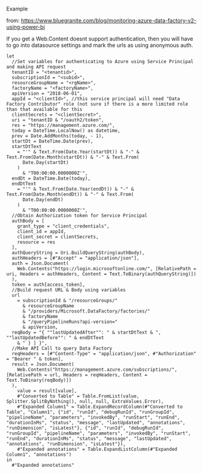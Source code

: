 Example

from: https://www.bluegranite.com/blog/monitoring-azure-data-factory-v2-using-power-bi

If you get a Web.Content doesnt support authentication, then you will have to go into datasource settings and mark the urls as using anonymous auth.


    let
      //Set variables for authenticating to Azure using Service Principal and making API request
      tenantID = "<tenantid>",
      subscriptionId = "<subid>",
      resourceGroupName = "<rgName>",
      factoryName = "<factoryName>",
      apiVersion = "2018-06-01",
      appId = "<clientId>", //this service principal will need "Data Factory Contributor" role (not sure if there is a more limited role than that available for this
      clientSecrets = "<clientSecret>",
      uri = "tenantID & "/oauth2/token",
      res = "https://management.azure.com/",
      today = DateTime.LocalNow() as datetime,
      prev = Date.AddMonths(today, - 1),
      startDt = DateTime.Date(prev),
      startDtText
        = "'" & Text.From(Date.Year(startDt)) & "-" & Text.From(Date.Month(startDt)) & "-" & Text.From(
          Date.Day(startDt)
        )
          & "T00:00:00.0000000Z'",
      endDt = DateTime.Date(today),
      endDtText
        = "'" & Text.From(Date.Year(endDt)) & "-" & Text.From(Date.Month(endDt)) & "-" & Text.From(
          Date.Day(endDt)
        )
          & "T00:00:00.0000000Z'",
      //Obtain Authorization token for Service Principal
      authBody = [
        grant_type = "client_credentials",
        client_id = appId,
        client_secret = clientSecrets,
        resource = res
      ],
      authQueryString = Uri.BuildQueryString(authBody),
      authHeaders = [#"Accept" = "application/json"],
      auth = Json.Document(
        Web.Contents("https://login.microsoftonline.com/", [RelativePath = uri, Headers = authHeaders, Content = Text.ToBinary(authQueryString)])
      ),
      token = auth[access_token],
      //Build request URL & Body using variables
      url
        = subscriptionId & "/resourceGroups/"
          & resourceGroupName
          & "/providers/Microsoft.DataFactory/factories/"
          & factoryName
          & "/queryPipelineRuns?api-version="
          & apiVersion,
      reqBody = "{ ""lastUpdatedAfter"": " & startDtText & ", ""lastUpdatedBefore"": " & endDtText
        & " } ] }",
      //Make API Call to query Data Factory
      reqHeaders = [#"Content-Type" = "application/json", #"Authorization" = "Bearer " & token],
      result = Json.Document(
        Web.Contents("https://management.azure.com/subscriptions/", [RelativePath = url, Headers = reqHeaders, Content = Text.ToBinary(reqBody)])
      ),
        value = result[value],
        #"Converted to Table" = Table.FromList(value, Splitter.SplitByNothing(), null, null, ExtraValues.Error),
        #"Expanded Column1" = Table.ExpandRecordColumn(#"Converted to Table", "Column1", {"id", "runId", "debugRunId", "runGroupId", "pipelineName", "parameters", "invokedBy", "runStart", "runEnd", "durationInMs", "status", "message", "lastUpdated", "annotations", "runDimension", "isLatest"}, {"id", "runId", "debugRunId", "runGroupId", "pipelineName", "parameters", "invokedBy", "runStart", "runEnd", "durationInMs", "status", "message", "lastUpdated", "annotations", "runDimension", "isLatest"}),
        #"Expanded annotations" = Table.ExpandListColumn(#"Expanded Column1", "annotations")
    in
      #"Expanded annotations"
